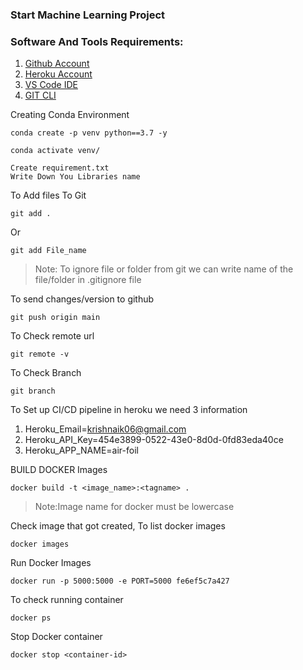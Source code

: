 ### Start Machine Learning Project

### Software And Tools Requirements:
1. [Github Account](https://github.com)
2. [Heroku Account](https://heroku.com)
3. [VS Code IDE](https://code.visualstudio.com/)
4. [GIT CLI](https://git-scm.com/book/en/v2/Getting-Started-The-Command-Line) 

Creating Conda Environment 

```
conda create -p venv python==3.7 -y
```

```
conda activate venv/
```

```
Create requirement.txt
Write Down You Libraries name 
```
To Add files To Git
```
git add .
```
Or
```
git add File_name
```
> Note: To ignore file or folder from git we can write name of the file/folder in .gitignore file

To send changes/version  to github
```
git push origin main
```


To Check remote url
```
git remote -v
```

To Check Branch
```
git branch
```

To Set up CI/CD pipeline in heroku we need 3 information 

1. Heroku_Email=krishnaik06@gmail.com
2. Heroku_API_Key=454e3899-0522-43e0-8d0d-0fd83eda40ce
3. Heroku_APP_NAME=air-foil

BUILD DOCKER Images

```
docker build -t <image_name>:<tagname> .
```
> Note:Image name for docker must be lowercase

Check image that got created, To list docker images
```
docker images
```

Run Docker Images
```
docker run -p 5000:5000 -e PORT=5000 fe6ef5c7a427
```
To check running container
```
docker ps
```
Stop Docker container
```
docker stop <container-id>
```